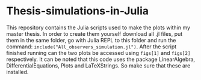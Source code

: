 # Thesis-simulations-in-Julia
This repository contains the Julia scripts used to make the plots within my master thesis. In order to create them yourself download all .jl files, put them in the same folder, go with Julia REPL to this folder and run the command: `include("All_observers_simulation.jl")`. After the script finished running can the two plots be accessed using `figs[1]` and `figs[2]` respectively. It can be noted that this code uses the package LinearAlgebra, DifferentialEquations, Plots and LaTeXStrings. So make sure that these are installed.
